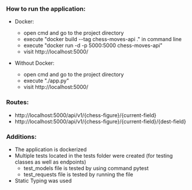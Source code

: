 ### How to run the application:
- Docker:
    - open cmd and go to the project directory
    - execute "docker build --tag chess-moves-api ." in command line
    - execute "docker run -d -p 5000:5000 chess-moves-api"
    - visit http://localhost:5000/

- Without Docker:
    - open cmd and go to the project directory
    - execute "./app.py"
    - visit http://localhost:5000/

### Routes:
- http://localhost:5000/api/v1/{chess-figure}/{current-field}
- http://localhost:5000/api/v1/{chess-figure}/{current-field}/{dest-field}

### Additions:
- The application is dockerized
- Multiple tests located in the tests folder were created (for testing classes as well as endpoints)
    - test_models file is tested by using command pytest
    - test_requests file is tested by running the file
- Static Typing was used